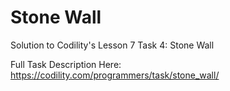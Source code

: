 # Stone Wall
Solution to Codility's Lesson 7 Task 4: Stone Wall

Full Task Description Here: https://codility.com/programmers/task/stone_wall/

